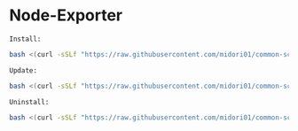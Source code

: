 # Node-Exporter
`Install:`
```bash
bash <(curl -sSLf "https://raw.githubusercontent.com/midori01/common-scripts/main/node-exporter/install.sh")
```
`Update:`
```bash
bash <(curl -sSLf "https://raw.githubusercontent.com/midori01/common-scripts/main/node-exporter/install.sh") update
```
`Uninstall:`
```bash
bash <(curl -sSLf "https://raw.githubusercontent.com/midori01/common-scripts/main/node-exporter/install.sh") uninstall
```
